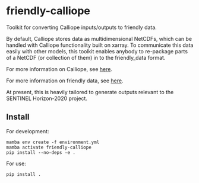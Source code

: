# friendly-calliope
Toolkit for converting Calliope inputs/outputs to friendly data.

By default, Calliope stores data as multidimensional NetCDFs, which can be handled with Calliope functionality built on xarray. To communicate this data easily with other models, this toolkit enables anybody to re-package parts of a NetCDF (or collection of them) in to the friendly_data format.

For more information on Calliope, see [here](https://github.com/calliope-project/calliope).

For more information on friendly data, see [here](https://github.com/sentinel-energy/friendly_data).

At present, this is heavily tailored to generate outputs relevant to the SENTINEL Horizon-2020 project.

## Install

For development:

```shell
mamba env create -f environment.yml
mamba activate friendly-calliope
pip install --no-deps -e .
```

For use:

```shell
pip install .
```
